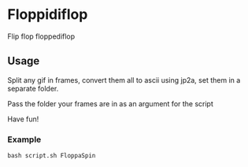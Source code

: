 # Floppidiflop

Flip flop floppediflop

## Usage
Split any gif in frames, convert them all to ascii using jp2a, set them in a separate folder.

Pass the folder your frames are in as an argument for the script

Have fun!

### Example

```bash script.sh FloppaSpin```
